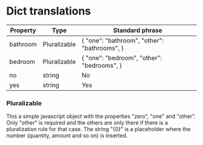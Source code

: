 # Dict translations

| Property | Type | Standard phrase |
|----------|------|-----------------|
| bathroom | Pluralizable | { \"one\": \"bathroom\", \"other\": \"bathrooms\",  } |
| bedroom | Pluralizable | { \"one\": \"bedroom\", \"other\": \"bedrooms\",  } |
| no | string | No |
| yes | string | Yes |

### **Pluralizable**

This a simple javascript object with the properties "zero", "one" and "other". Only "other" is required and the others are only there if there is a pluralization rule for that case. The string "{0}" is a placeholder where the number (quantity, amount and so on) is inserted.